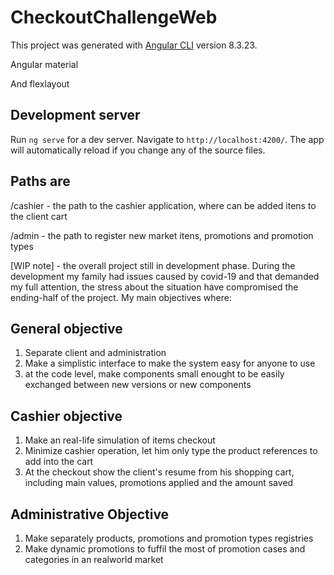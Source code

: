 # CheckoutChallengeWeb

This project was generated with [Angular CLI](https://github.com/angular/angular-cli) version 8.3.23.

Angular material

And flexlayout

## Development server

Run `ng serve` for a dev server. Navigate to `http://localhost:4200/`. The app will automatically reload if you change any of the source files.

## Paths are
 
/cashier - the path to the cashier application, where can be added itens to the client cart

/admin - the path to register new market itens, promotions and promotion types


[WIP note] - the overall project still in development phase. During the development my family had issues caused by covid-19 and that demanded my full attention, the stress about the situation have compromised the ending-half of the project. My main objectives where:

## General objective
  1. Separate client and administration
  2. Make a simplistic interface to make the system easy for anyone to use
  3. at the code level, make components small enought to be easily exchanged between new versions or new components
## Cashier objective
  1. Make an real-life simulation of items checkout
  2. Minimize cashier operation, let him only type the product references to add into the cart
  3. At the checkout show the client's resume from his shopping cart, including main values, promotions applied and the amount saved
## Administrative Objective
  1. Make separately products, promotions and promotion types registries
  2. Make dynamic promotions to fuffil the most of promotion cases and categories in an realworld market
 

  
